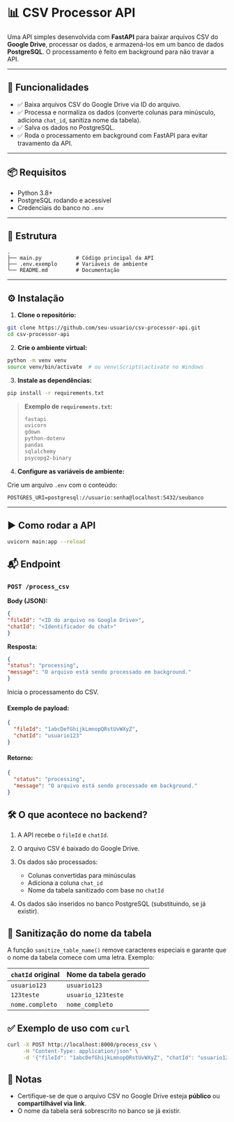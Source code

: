 
# 📊 CSV Processor API

Uma API simples desenvolvida com **FastAPI** para baixar arquivos CSV do **Google Drive**, processar os dados, e armazená-los em um banco de dados **PostgreSQL**. O processamento é feito em background para não travar a API.

---

## 🚀 Funcionalidades

* ✅ Baixa arquivos CSV do Google Drive via ID do arquivo.
* ✅ Processa e normaliza os dados (converte colunas para minúsculo, adiciona `chat_id`, sanitiza nome da tabela).
* ✅ Salva os dados no PostgreSQL.
* ✅ Roda o processamento em background com FastAPI para evitar travamento da API.

---

## 📦 Requisitos

* Python 3.8+
* PostgreSQL rodando e acessível
* Credenciais do banco no `.env`

---

## 📁 Estrutura

```
.
├── main.py           # Código principal da API
├── .env.exemplo      # Variáveis de ambiente
└── README.md         # Documentação
```

---

## ⚙️ Instalação

1. **Clone o repositório:**

```bash
git clone https://github.com/seu-usuario/csv-processor-api.git
cd csv-processor-api
```

2. **Crie o ambiente virtual:**

```bash
python -m venv venv
source venv/bin/activate  # ou venv\Scripts\activate no Windows
```

3. **Instale as dependências:**

```bash
pip install -r requirements.txt
```

> **Exemplo de `requirements.txt`:**
>
> ```txt
> fastapi
> uvicorn
> gdown
> python-dotenv
> pandas
> sqlalchemy
> psycopg2-binary
> ```

4. **Configure as variáveis de ambiente:**

Crie um arquivo `.env` com o conteúdo:

```env
POSTGRES_URI=postgresql://usuario:senha@localhost:5432/seubanco
```

---

## ▶️ Como rodar a API

```bash
uvicorn main:app --reload
```

## 📬 Endpoint

### `POST /process_csv`

**Body (JSON):**
```json
{
"fileId": "<ID do arquivo no Google Drive>",
"chatId": "<Identificador do chat>"
}
```

**Resposta:**
```json
{
"status": "processing",
"message": "O arquivo está sendo processado em background."
}
```

Inicia o processamento do CSV.

#### Exemplo de payload:

```json
{
  "fileId": "1abcDefGhijkLmnopQRstUvWXyZ",
  "chatId": "usuario123"
}
```

#### Retorno:

```json
{
  "status": "processing",
  "message": "O arquivo está sendo processado em background."
}
```

## 🛠️ O que acontece no backend?

1. A API recebe o `fileId` e `chatId`.
2. O arquivo CSV é baixado do Google Drive.
3. Os dados são processados:

   * Colunas convertidas para minúsculas
   * Adiciona a coluna `chat_id`
   * Nome da tabela sanitizado com base no `chatId`
4. Os dados são inseridos no banco PostgreSQL (substituindo, se já existir).


## 🧼 Sanitização do nome da tabela

A função `sanitize_table_name()` remove caracteres especiais e garante que o nome da tabela comece com uma letra. Exemplo:

| `chatId` original | Nome da tabela gerado |
| ----------------- | --------------------- |
| `usuario123`      | `usuario123`          |
| `123teste`        | `usuario_123teste`    |
| `nome.completo`   | `nome_completo`       |


## ✅ Exemplo de uso com `curl`

```bash
curl -X POST http://localhost:8000/process_csv \
     -H "Content-Type: application/json" \
     -d '{"fileId": "1abcDefGhijkLmnopQRstUvWXyZ", "chatId": "usuario123"}'
```


## 📌 Notas

* Certifique-se de que o arquivo CSV no Google Drive esteja **público** ou **compartilhável via link**.
* O nome da tabela será sobrescrito no banco se já existir.
